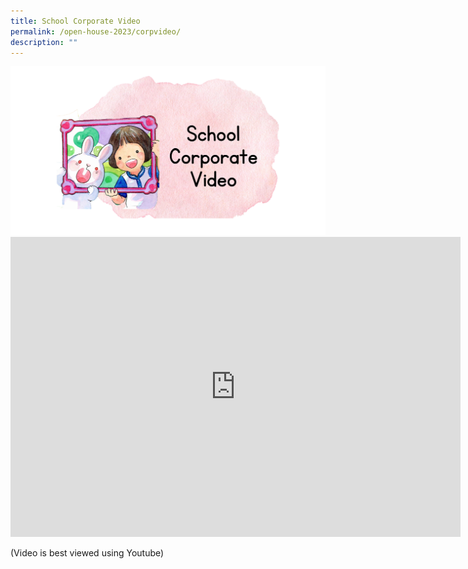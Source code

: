 ```yaml
---
title: School Corporate Video
permalink: /open-house-2023/corpvideo/
description: ""
---
```

<img src="/images/Open%20House%202023/oh23-schcorpvid5b.png">

<center><iframe allowfullscreen="" allow="accelerometer; autoplay; clipboard-write; encrypted-media; gyroscope; picture-in-picture; web-share" frameborder="0" title="Queenstown  Primary School Corporate Video" src="https://www.youtube.com/embed/QGcts6lAeu8?playlist=QGcts6lAeu8&amp;loop=1;rel-=0" height="480" width="720"></iframe></center>

(Video is best viewed using Youtube)